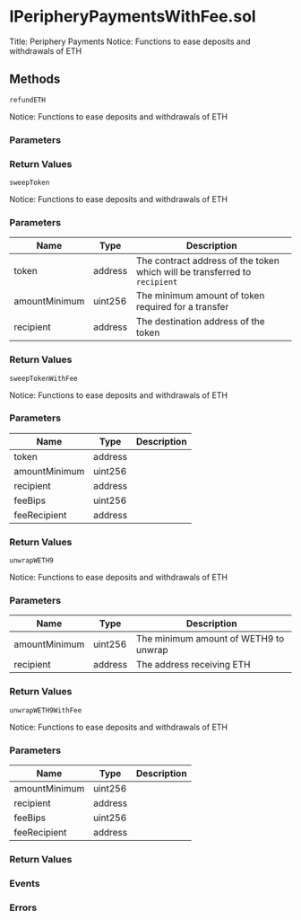 
# IPeripheryPaymentsWithFee.sol
Title: Periphery Payments
Notice: Functions to ease deposits and withdrawals of ETH

## Methods
```solidity
refundETH
```
Notice: Functions to ease deposits and withdrawals of ETH

### Parameters

### Return Values
```solidity
sweepToken
```
Notice: Functions to ease deposits and withdrawals of ETH

### Parameters
| Name | Type | Description |
|---|---|---|
| token | address | The contract address of the token which will be transferred to `recipient` |
| amountMinimum | uint256 | The minimum amount of token required for a transfer |
| recipient | address | The destination address of the token |


### Return Values
```solidity
sweepTokenWithFee
```
Notice: Functions to ease deposits and withdrawals of ETH

### Parameters
| Name | Type | Description |
|---|---|---|
| token | address |  |
| amountMinimum | uint256 |  |
| recipient | address |  |
| feeBips | uint256 |  |
| feeRecipient | address |  |


### Return Values
```solidity
unwrapWETH9
```
Notice: Functions to ease deposits and withdrawals of ETH

### Parameters
| Name | Type | Description |
|---|---|---|
| amountMinimum | uint256 | The minimum amount of WETH9 to unwrap |
| recipient | address | The address receiving ETH |


### Return Values
```solidity
unwrapWETH9WithFee
```
Notice: Functions to ease deposits and withdrawals of ETH

### Parameters
| Name | Type | Description |
|---|---|---|
| amountMinimum | uint256 |  |
| recipient | address |  |
| feeBips | uint256 |  |
| feeRecipient | address |  |


### Return Values

### Events

### Errors

